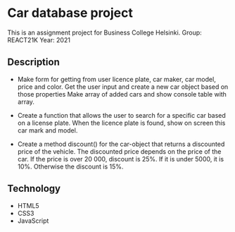 # Car database project

This is an assignment project for Business College Helsinki.
Group: REACT21K
Year: 2021

## Description


- Make form for getting from user licence plate, car maker, car model, price and color.
Get the user input and create a new car object based on those properties
Make array of added cars and show console table with array.

- Create a function that allows the user to search for a specific car based on a license plate.
When the licence plate is found, show on screen this car mark and model.

- Create a method discount() for the car-object that returns a discounted price of the vehicle. The discounted price depends on the price of the car.
If the price is over 20 000, discount is 25%.
If it is under 5000, it is 10%.
Otherwise the discount is 15%.

## Technology

- HTML5
- CSS3
- JavaScript
